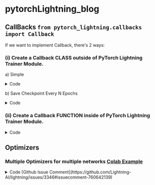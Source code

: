# pytorchLightning_blog

## CallBacks ```from pytorch_lightning.callbacks import Callback```
If we want to implement Callback, there's 2 ways: 
### (i) Create a Callback CLASS outside of PyTorch Lightning Trainer Module. 
a) Simple
<details>
    <summary> Code </summary>
    <p>
    
    
```Python

from pytorch_lightning.callbacks import Callback
class MyPrintingCallback(Callback):
    def on_train_start(self,trainer,pl_module):
        print("->>>>>>>  Training is starting   <<<<<<<-")
            
    def on_train_end(self,trainer,pl_module):
        print("->>>>>>>  Training is ending  <<<<<<<-")
```       
</p>
</details>
            
            
b) Save Checkpoint Every N Epochs
            <details><summary>Code</summary>
            <p> 
            
                        
```Python
            
from pytorch_lightning.callbacks import Callback
## https://github.com/Lightning-AI/lightning/issues/2534#issuecomment-674582085
class CheckpointEveryNEpochs(Callback):
    """
    Save a checkpoint every N Epochs
    """
    def __init__(self, save_epoch_frequency, prefix="N_Epoch_Checkpoint",
                 use_modelCheckpoint_filename=False):
        super().__init__()
        self.save_epoch_frequency = save_epoch_frequency
        self.prefix = prefix
        self.use_modelCheckpoint_filename = use_modelCheckpoint_filename
    
    #### https://pytorch-lightning.readthedocs.io/en/stable/api/pytorch_lightning.callbacks.Callback.html#pytorch_lightning.callbacks.Callback.on_train_epoch_end
    def on_train_epoch_end(self, trainer, _):
        epoch = trainer.current_epoch
        if epoch % self.save_epoch_frequency==0:
            if self.use_modelCheckpoint_filename:
                filename = trainer.checkpoint_callback.filename
            else:
                filename= f"{self.prefix}_{epoch}.ckpt"
            
            dir_path = os.path.dirname(trainer.checkpoint_callback.dirpath)
            save_dir = join(dir_path, "saveEvery_%dEpoch"%self.save_epoch_frequency)
            Path(save_dir).mkdir(parents=True, exist_ok=True)
            ckpt_path = join(save_dir, filename)
            trainer.save_checkpoint(ckpt_path)
                         
```
            
</p>
</details>
            
            
### (ii) Create a Callback FUNCTION inside of PyTorch Lightning Trainer Module.
            
<details> 
            <summary> Code </summary>
            <p>
            
```Python
def training_epoch_end(self, outputs):
        """
        outputs is a python list containing the batch_dictionary from each batch
        for the given epoch stacked up against each other. 
        """
        avg_loss = torch.stack([x['loss'] for x in outputs]).mean()
        ##### using tensorboard logger
        self.logger.experiment.add_scalar("Loss", avg_loss,self.current_epoch)
        epoch_dict = {"loss": avg_loss}
        
        
        # print(f"outputs: {outputs}")
        # out_dict = outputs[1]
        # save_dir = "/home/user/output/Painter/allPoses"
        # Path(save_dir).mkdir(parents=True, exist_ok= True)
        # pred_image = out_dict['pred_image']
        # epoch = out_dict["epoch"]
        # img_fpath = join(save_dir,"ep%03d.png" % epoch)
        # # print(f"pred_image: {pred_image.shape}, epoch:{epoch}")
        # # print(f"mask_fpath: {img_fpath}")
        # pred_image = pred_image[0,:,:,:]
        # save_image(pred_image, img_fpath)
        # print(f"layer 0 weight: {torch.sum(self.painter_net.painter_net[0].weight)}")
        # print(f"layer 0 grad: {torch.sum(self.painter_net.painter_net[0].weight.grad)}")

        # print(f"layer 2 grad: {torch.sum(self.density_net.my_net[0].weight.grad)}")
        # print(f"layer 4 grad: {torch.sum(self.density_net.my_net[0].weight.grad)}")
        # print(f"layer 6 grad: {torch.sum(self.density_net.my_net[0].weight.grad)}")
        # print(f"layer 8 grad: {torch.sum(self.density_net.my_net[0].weight.grad)}")

        # print(f"layer 0 grad sum: {torch.sum(self.density_net.my_net[0].weight.grad)}")
```
</p>            
</details>
            
## Optimizers
### Multiple Optimizers for multiple networks [Colab Example](https://colab.research.google.com/drive/1jVPI6as9gBCRxdu7r1Q6RvYu2Jh08OKJ?usp=sharing#scrollTo=jNqCMifazeDX)
<details> <summary> Code [Github Issue Comment](https://github.com/Lightning-AI/lightning/issues/3346#issuecomment-760642139)   </summary>
<p>
            
 ```Python
 import torch
import torch.nn.functional as F
from torch import nn
from torch.utils.data import DataLoader, random_split

import pytorch_lightning as pl

from torchvision import transforms
from torchvision.datasets.mnist import MNIST


# This is just a wrapper so we can observe which optimizer
# gets used in the update
class CustomAdam(torch.optim.Adam):

    def __init__(self, name, *args, **kwargs):
        super().__init__(*args, **kwargs)
        self.name = name

    def step(self, *args, **kwargs):
        print("updating", self.name)
        return super().step(*args, **kwargs)


class LitAutoEncoder(pl.LightningModule):

    def __init__(self):
        super().__init__()
        self.encoder = nn.Sequential(
            nn.Linear(28 * 28, 64),
            nn.ReLU(),
            nn.Linear(64, 3)
        )
        self.decoder = nn.Sequential(
            nn.Linear(3, 64),
            nn.ReLU(),
            nn.Linear(64, 28 * 28)
        )

    def training_step(self, batch, batch_idx, optimizer_idx):
        print("skipping for batch_idx", batch_idx)
        if optimizer_idx == 1:
            x, y = batch
            x = x.view(x.size(0), -1)
            z = self.encoder(x)
            x_hat = self.decoder(z)
            loss = F.mse_loss(x_hat, x)
            return loss

    # one optimizer for encoder, one for decoder
    def configure_optimizers(self):
        optimizer0 = CustomAdam("encoder opt", self.encoder.parameters(), lr=1e-2)
        optimizer1 = CustomAdam("decoder opt", self.decoder.parameters(), lr=1e-4)
        return optimizer0, optimizer1

    def optimizer_step(self, epoch, batch_idx, optimizer, optimizer_idx, *args, **kwargs):
        if optimizer_idx == 1:
            for opt in self.optimizers():
                super().optimizer_step(epoch, batch_idx,  opt, optimizer_idx, *args, **kwargs)           
 ```
</p></details>
